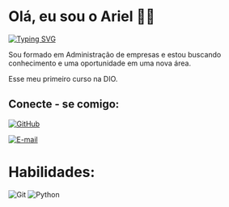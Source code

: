 # Olá, eu sou o Ariel 👋🏻
[![Typing SVG](https://readme-typing-svg.herokuapp.com/?color=fff&size=35&center=true&vCenter=true&width=1000&lines=Bem+vindo+ao+meu+perfil+do+GitHub!+:%29)](https://git.io/typing-svg)

Sou formado em Administração de empresas e estou buscando conhecimento e uma oportunidade em uma nova área.

Esse meu primeiro curso na DIO. 

## Conecte - se comigo: 
[![GitHub](https://img.shields.io/badge/GitHub-100000?style=for-the-badge&logo=github&logoColor=white)](https://github.com/ArielOCruel)

[![E-mail](https://img.shields.io/badge/-Email-000?style=for-the-badge&logo=microsoft-outlook&logoColor=007BFF)](mailto:gleisson.ariel2@hotumail.com)

# Habilidades:
![Git](https://img.shields.io/badge/GIT-E44C30?style=for-the-badge&logo=git&logoColor=white)
![Python](https://img.shields.io/badge/python-3670A0?style=for-the-badge&logo=python&logoColor=ffdd54)

